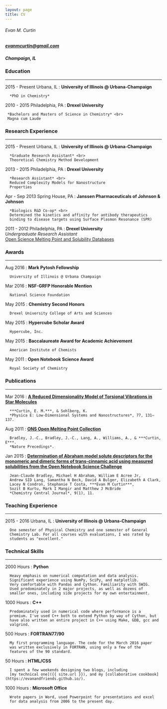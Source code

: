 ```yaml
---
layout: page
title: CV
---
```


###### Evan M. Curtin ######

##### evanmcurtin@gmail.com #####

<!--- ##### (267) 644 - 6180 ##### --->

##### Champaign, IL #####   



### Education
-------------
2015 - Present
Urbana, IL
:     **University of Illinois @ Urbana-Champaign**

      *PhD in Chemistry*


2010 - 2015
Philadelphia, PA
:    **Drexel University**

     *Bachelors and Masters of Science in Chemistry* <br>
     Magna cum Laude

### Research Experience
-----------------------

2015 - Present
Urbana, IL
:     **University of Illinois @ Urbana-Champaign**

      *Graduate Research Assistant* <br>
      Theoretical Chemistry Method Development

2013 - 2015
Philadelphia, PA
:     **Drexel University**

      *Research Assistant* <br>
      Reduced Complexity Models for Nanostructure
      Properties

Apr - Sep 2013
Spring House, PA
:     **Janssen Pharmaceuticals of Johnson & Johnson**

      *Biologics R&D Co-op* <br>
      Determined the kinetics and affinity for antibody therapeutics
      binding to disease targets using Surface Plasmon Resonance (SPR)

2011 - 2012
Philadelphia, PA
:     **Drexel University** <br>
      *Undergraduate Research Assistant* <br>
      [Open Science Melting Point and Solubility Databases
      ](http://usefulchem.wikispaces.com/)

### Awards
----------

Aug 2016
:     **Mark Pytosh Fellowship**

      University of Illinois @ Urbana Champaign

Mar 2016
:     **NSF-GRFP Honorable Mention**

      National Science Foundation

May 2015
:     **Chemistry Second Honors**

      Drexel University College of Arts and Sciences

May 2015
:     **Hypercube Scholar Award**

      Hypercube, Inc.

May 2015
:     **Baccalaureate Award for Academic Achievement**

      American Institute of Chemists

May 2011
:     **Open Notebook Science Award**

      Royal Society of Chemistry

### Publications
----------------

Mar 2016
:     [**A Reduced Dimensionality Model of Torsional Vibrations in
         Star Molecules**
      ](http://dx.doi.org/10.1016/j.physe.2015.11.013)

      ***Curtin, E. M.***, & Sohlberg, K.
      *Physica E: Low-Dimensional Systems and Nanostructures*, 77, 131–137.

Aug 2011
:     [**ONS Open Melting Point Collection**
      ](http://dx.doi.org/10.1038/npre.2011.6229.1)

      Bradley, J.-C., Bradley, J.-C., Lang, A., Williams, A., & ***Curtin, E***.
      *Nature Precedings*.

Jan 2015
:     [**Determination of Abraham model solute descriptors for the
         monomeric and dimeric forms of trans-cinnamic acid using
         measured solubilities from the Open Notebook Science
         Challenge**
      ](http://dx.doi.org/10.1186/s13065-015-0080-9)

      Jean-Claude Bradley, Michael H Abraham, William E Acree Jr,
      Andrew SID Lang, Samantha N Beck, David A Bulger, Elizabeth A Clark,
      Lacey N Condron, Stephanie T Costa, ***Evan M Curtin***,
      Sozit B Kurtu, Mark I Mangir and Matthew J McBride
      *Chemistry Central Journal*, 9(1), 11.

### Teaching Experience
-----------------------

2015 - 2016
Urbana, IL
:     **University of Illinois @ Urbana-Champaign**

      One semester of Physical Chemistry and one semester of General
      Chemistry Lab. For all courses with evaluations, I was rated by
      students as "excellent."

### Technical Skills
--------------------

2000 Hours
:     **Python**

      Heavy emphasis on numerical computation and data analysis.
      Significant experience using NumPy, SciPy, and matplotlib.
      Very comfortable with Pandas and Cython. Familiarity with SWIG.
      Used predominately in 2 major projects, as well as dozens of
      smaller ones, including side projects for my own entertainment.

1000 Hours
:     **C++**

      Predominately used in numerical code where performance is a
      premium. I've used C++ both to extend Python by way of Cython, but
      have also written an entire project in C++ using Make, GDB, gcc and
      valgrind.

500 Hours
:     **FORTRAN77/90**

      My first programming language. The code for the March 2016 paper
      was written exclusively in FORTRAN, using only a few of the
      features of the 90 standard.

50 Hours
:     **HTML/CSS**

      I spent a few weekends designing two blogs, including
      [my technical one]({{ site.url }}), and my [collaborative cookbook](https://evanandfriends.github.io/).

1000 Hours
:     **Microsoft Office**

      Wrote papers in Word, used Powerpoint for presentations and excel
      for data analysis from 2006 to the present day.
